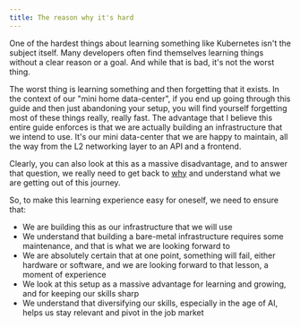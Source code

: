 ```yaml
---
title: The reason why it's hard
---
```


One of the hardest things about learning something like Kubernetes isn't the subject itself. Many developers often find themselves learning things without a clear reason or a goal. And while that is bad, it's not the worst thing.

The worst thing is learning something and then forgetting that it exists. In the context of our "mini home data-center", if you end up going through this guide and then just abandoning your setup, you will find yourself forgetting most of these things really, really fast. The advantage that I believe this entire guide enforces is that we are actually building an infrastructure that we intend to use. It's our mini data-center that we are happy to maintain, all the way from the L2 networking layer to an API and a frontend.

Clearly, you can also look at this as a massive disadvantage, and to answer that question, we really need to get back to [why](./why.md) and understand what we are getting out of this journey.

So, to make this learning experience easy for oneself, we need to ensure that:

- We are building this as our infrastructure that we will use
- We understand that building a bare-metal infrastructure requires some maintenance, and that is what we are looking forward to
- We are absolutely certain that at one point, something will fail, either hardware or software, and we are looking forward to that lesson, a moment of experience
- We look at this setup as a massive advantage for learning and growing, and for keeping our skills sharp
- We understand that diversifying our skills, especially in the age of AI, helps us stay relevant and pivot in the job market
